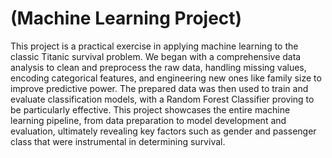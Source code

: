 # (Machine Learning Project)
This project is a practical exercise in applying machine learning to the classic Titanic survival problem. We began with a comprehensive data analysis to clean and preprocess the raw data, handling missing values, encoding categorical features, and engineering new ones like family size to improve predictive power. The prepared data was then used to train and evaluate classification models, with a Random Forest Classifier proving to be particularly effective. This project showcases the entire machine learning pipeline, from data preparation to model development and evaluation, ultimately revealing key factors such as gender and passenger class that were instrumental in determining survival.
